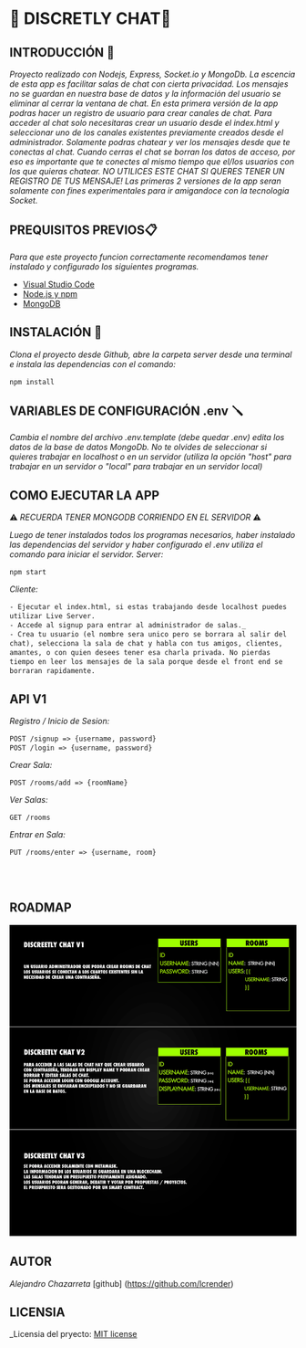 # 💬 DISCRETLY CHAT💬

## INTRODUCCIÓN 🚀

_Proyecto realizado con Nodejs, Express, Socket.io y MongoDb._
_La escencia de esta app es facilitar salas de chat con cierta privacidad. Los mensajes no se guardan en nuestra base de datos y la información del usuario se eliminar al cerrar la ventana de chat._
_En esta primera versión de la app podras hacer un registro de usuario para crear canales de chat._
_Para acceder al chat solo necesitaras crear un usuario desde el index.html y seleccionar uno de los canales existentes previamente creados desde el administrador._
_Solamente podras chatear y ver los mensajes desde que te conectas al chat. Cuando cerras el chat se borran los datos de acceso, por eso es importante que te conectes al mismo tiempo que el/los usuarios con los que quieras chatear._
_NO UTILICES ESTE CHAT SI QUERES TENER UN REGISTRO DE TUS MENSAJE!_
_Las primeras 2 versiones de la app seran solamente con fines experimentales para ir amigandoce con la tecnologia Socket._

## PREQUISITOS PREVIOS📋

_Para que este proyecto funcion correctamente recomendamos tener instalado y configurado los siguientes programas._

- [Visual Studio Code](https://code.visualstudio.com/download)
- [Node.js y npm](https://nodejs.org/es/)
- [MongoDB](https://docs.mongodb.com/manual/installation/)

## INSTALACIÓN 🔧

_Clona el proyecto desde Github, abre la carpeta server desde una terminal e instala las dependencias con el comando:_
```
npm install
```

## VARIABLES DE CONFIGURACIÓN .env 🪛

_Cambia el nombre del archivo .env.template (debe quedar .env) edita los datos de la base de datos MongoDb. No te olvides de seleccionar si quieres trabajar en localhost o en un servidor (utiliza la opción "host" para trabajar en un servidor o "local" para trabajar en un servidor local)_

## COMO EJECUTAR LA APP

⚠️ _RECUERDA TENER MONGODB CORRIENDO EN EL SERVIDOR_ ⚠️

_Luego de tener instalados todos los programas necesarios, haber instalado las dependencias del servidor y haber configurado el .env utiliza el comando  para iniciar el servidor._
_Server:_
```
npm start
```
_Cliente:_
```
- Ejecutar el index.html, si estas trabajando desde localhost puedes utilizar Live Server.
- Accede al signup para entrar al administrador de salas._
- Crea tu usuario (el nombre sera unico pero se borrara al salir del chat), selecciona la sala de chat y habla con tus amigos, clientes, amantes, o con quien desees tener esa charla privada. No pierdas tiempo en leer los mensajes de la sala porque desde el front end se borraran rapidamente.
```

## API V1

_Registro / Inicio de Sesion:_
```
POST /signup => {username, password}
POST /login => {username, password}
```
_Crear Sala:_
```
POST /rooms/add => {roomName}
```
_Ver Salas:_
```
GET /rooms
```
_Entrar en Sala:_
```
PUT /rooms/enter => {username, room}
```
<br><br>

## ROADMAP
![Roadmap](https://github.com/lcrender/Discreetly-Chat/blob/Lcrender/roadmap.jpg)
 
## AUTOR

_Alejandro Chazarreta_ [github] (https://github.com/lcrender)

## LICENSIA

_Licensia del pryecto: [MIT license](https://github.com/)